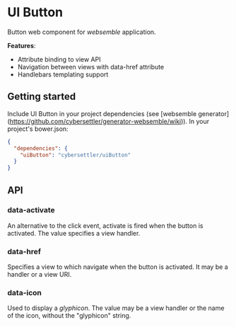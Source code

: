 # UI Button

Button web component for _websemble_ application.

__Features__:
* Attribute binding to view API
* Navigation between views with data-href attribute
* Handlebars templating support

## Getting started

Include UI Button in your project dependencies
(see [websemble generator]
  (https://github.com/cybersettler/generator-websemble/wiki)).
In your project's bower.json:

```json
{
  "dependencies": {
    "uiButton": "cybersettler/uiButton"
  }
}
```

## API

### data-activate

An alternative to the click event, activate is fired
when the button is activated. The value specifies a
view handler.

### data-href

Specifies a view to which navigate when the button
is activated. It may be a handler or a view URI.

### data-icon

Used to display a _glyphicon_. The value may be
a view handler or the name of the icon, without
the "glyphicon" string.
